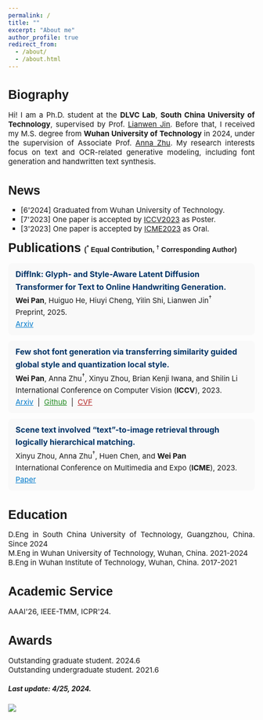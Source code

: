 ```yaml
---
permalink: /
title: ""
excerpt: "About me"
author_profile: true
redirect_from: 
  - /about/
  - /about.html
---
```


<!-- Biography -->
<h1 style="font-size:25px; font-family:Arial, sans-serif;">Biography</h1>
<p style="font-size:15px; text-align:justify;">
Hi! I am a Ph.D. student at the <b>DLVC Lab</b>, <b>South China University of Technology</b>, supervised by Prof. 
<a href="http://www.dlvc-lab.net/lianwen/Index.html">Lianwen Jin</a>. 
Before that, I received my M.S. degree from <b>Wuhan University of Technology</b> in 2024, under the supervision of Associate Prof. 
<a href="http://cst.whut.edu.cn/xygk/szdw/201809/t20180911_876961.shtml">Anna Zhu</a>. 
My research interests focus on text and OCR-related generative modeling, including font generation and handwritten text synthesis.
</p>

<!-- News -->
<h1 style="font-size: 25px; font-family: Arial, sans-serif;">News</h1>
<ul style="list-style-type: square; font-size: 15px">
  <li>[6'2024] Graduated from Wuhan University of Technology.</li>
  <li>[7'2023] One paper is accepted by <a href="https://iccv2023.thecvf.com/">ICCV2023</a> as Poster. </li>
  <li>[3'2023] One paper is accepted by <a href="https://www.2023.ieeeicme.org/">ICME2023</a> as Oral. </li>
</ul>


<!-- Publications -->
<h1 style="font-size:25px; font-family:Arial, sans-serif; margin-top:0;">
  Publications
 <span style="font-size:14px;">(<sup>*</sup> <b>Equal Contribution</b>, <sup>†</sup> <b>Corresponding Author</b>)</span>
</h1>

<!-- ICLR2026 (submit) -->
<div style="background-color:#f9f9f9; padding:10px 15px; border-radius:8px; font-size:15px; line-height:1.6; margin-bottom:12px;">
  <b style="font-size:16px; color:#003366;">
    DiffInk: Glyph- and Style-Aware Latent Diffusion Transformer for Text to Online Handwriting Generation.
  </b><br>
  <b>Wei Pan</b>, Huiguo He, Hiuyi Cheng, Yilin Shi, Lianwen Jin<sup>†</sup> <br>
  Preprint, 2025. <br>
  <a href="https://arxiv.org/abs/2309.00827" style="color:#007acc;">Arxiv</a>
</div>

<!-- ICCV2023 -->
<div style="background-color:#f9f9f9; padding:10px 15px; border-radius:8px; font-size:15px; line-height:1.6; margin-bottom:12px;">
  <b style="font-size:16px; color:#003366;">
    Few shot font generation via transferring similarity guided global style and quantization local style.
  </b><br>
  <b>Wei Pan</b>, Anna Zhu<sup>†</sup>, Xinyu Zhou, Brian Kenji Iwana, and Shilin Li <br>
  International Conference on Computer Vision (<b>ICCV</b>), 2023. <br>
  <a href="https://arxiv.org/abs/2309.00827" style="color:#007acc;">Arxiv</a> &nbsp;|&nbsp;
  <a href="https://github.com/awei669/VQ-Font" style="color:#228b22;">Github</a> &nbsp;|&nbsp;
  <a href="https://openaccess.thecvf.com/content/ICCV2023/html/Pan_Few_Shot_Font_Generation_Via_Transferring_Similarity_Guided_Global_Style_ICCV_2023_paper.html" style="color:#b22222;">CVF</a>
</div>


<!-- ICME2023 -->
<div style="background-color:#f9f9f9; padding:10px 15px; border-radius:8px; font-size:15px; line-height:1.6; margin-bottom:12px;">
  <b style="font-size:16px; color:#003366;">
    Scene text involved “text”-to-image retrieval through logically hierarchical matching.
  </b><br>
  Xinyu Zhou, Anna Zhu<sup>†</sup>, Huen Chen, and <b>Wei Pan</b> <br>
  International Conference on Multimedia and Expo (<b>ICME</b>), 2023. <br>
  <a href="https://ieeexplore.ieee.org/abstract/document/10219982" style="color:#007acc;">Paper</a>
</div>


<!-- Education -->
<h1 style="font-size: 25px; font-family: Arial, sans-serif;">Education</h1>
<p style="font-size: 15px;" align="justify">
  D.Eng in South China University of Technology, Guangzhou, China. Since 2024<br>
  M.Eng in Wuhan University of Technology, Wuhan, China. 2021-2024<br>
  B.Eng in Wuhan Institute of Technology, Wuhan, China. 2017-2021
</p>



<!-- Academic Service -->
<h1 style="font-size: 25px; font-family: Arial, sans-serif;">Academic Service</h1>
<p style="font-size: 15px;" align="justify">
  AAAI'26, IEEE-TMM, ICPR'24.
</p>


<!-- Awards -->
<h1 style="font-size: 25px; font-family: Arial, sans-serif;">Awards</h1>
<p style="font-size: 15px;" align="justify">
  Outstanding graduate student. 2024.6<br>
  Outstanding undergraduate student. 2021.6<br>
</p>



##### Last update: 4/25, 2024.


<a href='https://clustrmaps.com/site/1c07b'  title='Visit tracker'><img src='//clustrmaps.com/map_v2.png?cl=ffffff&w=400&t=tt&d=VwMJpNfSRvymxWpJ1PNkRBvE9Y8CcuHGeT4blD1IzLc&co=2d78ad&ct=ffffff'/></a>





